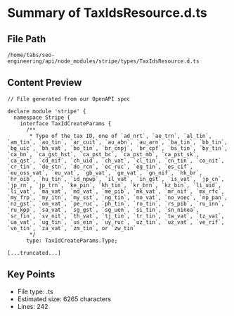 # Summary of TaxIdsResource.d.ts
  
## File Path
`/home/tabs/seo-engineering/api/node_modules/stripe/types/TaxIdsResource.d.ts`

## Content Preview
```
// File generated from our OpenAPI spec

declare module 'stripe' {
  namespace Stripe {
    interface TaxIdCreateParams {
      /**
       * Type of the tax ID, one of `ad_nrt`, `ae_trn`, `al_tin`, `am_tin`, `ao_tin`, `ar_cuit`, `au_abn`, `au_arn`, `ba_tin`, `bb_tin`, `bg_uic`, `bh_vat`, `bo_tin`, `br_cnpj`, `br_cpf`, `bs_tin`, `by_tin`, `ca_bn`, `ca_gst_hst`, `ca_pst_bc`, `ca_pst_mb`, `ca_pst_sk`, `ca_qst`, `cd_nif`, `ch_uid`, `ch_vat`, `cl_tin`, `cn_tin`, `co_nit`, `cr_tin`, `de_stn`, `do_rcn`, `ec_ruc`, `eg_tin`, `es_cif`, `eu_oss_vat`, `eu_vat`, `gb_vat`, `ge_vat`, `gn_nif`, `hk_br`, `hr_oib`, `hu_tin`, `id_npwp`, `il_vat`, `in_gst`, `is_vat`, `jp_cn`, `jp_rn`, `jp_trn`, `ke_pin`, `kh_tin`, `kr_brn`, `kz_bin`, `li_uid`, `li_vat`, `ma_vat`, `md_vat`, `me_pib`, `mk_vat`, `mr_nif`, `mx_rfc`, `my_frp`, `my_itn`, `my_sst`, `ng_tin`, `no_vat`, `no_voec`, `np_pan`, `nz_gst`, `om_vat`, `pe_ruc`, `ph_tin`, `ro_tin`, `rs_pib`, `ru_inn`, `ru_kpp`, `sa_vat`, `sg_gst`, `sg_uen`, `si_tin`, `sn_ninea`, `sr_fin`, `sv_nit`, `th_vat`, `tj_tin`, `tr_tin`, `tw_vat`, `tz_vat`, `ua_vat`, `ug_tin`, `us_ein`, `uy_ruc`, `uz_tin`, `uz_vat`, `ve_rif`, `vn_tin`, `za_vat`, `zm_tin`, or `zw_tin`
       */
      type: TaxIdCreateParams.Type;

[...truncated...]
```

## Key Points
- File type: .ts
- Estimated size: 6265 characters
- Lines: 242

